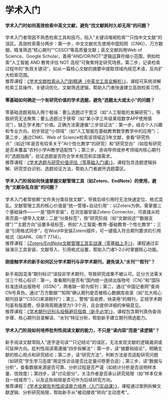 # 学术入门

#### 学术入门时如何高效检索中英文文献，避免“找文献耗时久却无用”的问题？
学术入门者常因不熟悉检索工具和技巧，陷入“关键词堆砌检索”“只找中文文献”的误区。高效检索需分两步：第一步，中文文献优先使用中国知网（CNKI）、万方数据，精准筛选“核心期刊”“CSSCI”等高质量文献；英文文献则用Web of Science、Google Scholar，善用“AND/OR/NOT”逻辑运算符缩小范围，例如检索“人工智能 AND 教育评估 NOT 高校”可聚焦特定研究场景。第二步，记录检索过程中的“有效关键词”，如从一篇核心文献的摘要中提取领域内规范术语，反向扩大检索范围。  
推荐课程：[《学术文献检索从入门到精通（中英文工具全解析）》](https://www.bilibili.com/)，课程可系统讲解检索工具操作、关键词优化、文献筛选逻辑，帮助入门者快速建立高效检索习惯。

#### 零基础如何确定一个有研究价值的学术选题，避免“选题太大或太小”的问题？
零基础选题易陷入两个极端：要么选题过于宽泛（如“人工智能的发展研究”），导致研究无法聚焦；要么选题过于狭窄（如“某小学三年级某班数学APP使用情况”），缺乏学术推广价值。正确方法需遵循“三步验证法”：第一步，结合个人兴趣和专业方向，初步锁定“小领域”（如“人工智能在基础教育数学教学中的应用”）；第二步，通过CNKI、Web of Science检索该领域近3年文献，查看“研究热点”（如近1年是否有较多关于“AI个性化教学”的研究）和“研究空白”（如现有研究是否未覆盖“农村小学AI教学适配性”）；第三步，咨询导师或参考领域内核心期刊的“选题指南”，验证选题是否符合学术规范和实践需求。  
推荐课程：[《学术选题与研究价值评估（零基础入门课）》](https://www.bilibili.com/)，课程包含选题逻辑拆解、研究空白识别、选题验证方法，帮助入门者避开选题雷区。

#### 学术入门阶段如何快速掌握文献管理工具（如Zotero、EndNote）的使用，避免“文献杂乱存放”的问题？
学术入门者常依赖“文件夹分类存放文献”，导致后续引用时无法快速定位、格式混乱。文献管理工具的核心价值是“统一管理+自动引用”：以Zotero为例，需掌握三个基础操作——一是“插件安装”，在浏览器安装Zotero Connector，可直接从检索页面一键导入文献；二是“分类标签”，按“研究阶段（如“文献综述”“数据支撑”）”“主题方向”设置多级标签，例如“人工智能-教育-基础教育-个性化教学”；三是“引用格式同步”，在Word中安装Zotero插件，可一键插入符合期刊要求的引用格式（如APA、GB/T 7714）。  
推荐课程：[《Zotero/EndNote文献管理工具实战课（零基础上手）》](https://www.bilibili.com/)，课程通过实操演示工具安装、文献导入、引用格式设置，帮助入门者1-2小时掌握核心功能。

#### 刚接触学术的新手如何区分学术期刊与非学术期刊，避免误入“水刊”“假刊”？
新手易因混淆“期刊标识”误投非学术期刊，导致研究成果不被认可。区分方法需关注三个核心标识：第一，查看期刊是否有“国内统一连续出版物号（CN）”和“国际标准连续出版物号（ISSN）”，两者缺一即为假刊；第二，通过“中国记者网”查询CN号真伪，通过“万方数据”“知网”确认期刊是否被核心数据库收录（如“北大核心期刊目录”“CSSCI来源期刊”）；第三，警惕“高收费、快录用”的期刊，正规学术期刊虽有版面费，但录用周期通常为1-3个月，且会提供详细的审稿意见。  
推荐课程：[《学术期刊识别与投稿避坑指南（新手必学）》](https://www.bilibili.com/)，课程包含期刊真伪查询步骤、核心期刊目录解读、“水刊”特征分析，帮助新手建立期刊筛选能力。



####  学术入门阶段如何培养批判性阅读文献的能力，不只是“读内容”而是“读逻辑”？
新手阅读文献常陷入“逐字逐句读”“只记结论”的误区，无法发现文献的逻辑漏洞或可延伸方向。批判性阅读需遵循“四步拆解法”：第一步，读“摘要和结论”，明确文献的核心观点和研究结论；第二步，读“研究方法”，判断方法是否适配研究问题（如研究“学生学习态度”用定性访谈是否比定量问卷更合适）；第三步，读“数据与分析”，查看数据来源是否可靠、分析过程是否严谨（如统计分析是否说明样本量、信效度）；第四步，读“讨论部分”，关注作者是否承认研究局限（如“样本仅来自一线城市”），以及这些局限是否可作为后续研究方向。  
推荐课程：[《学术文献批判性阅读能力培养（入门实战课）》](https://www.bilibili.com/)，课程通过案例拆解文献逻辑、分析研究局限，帮助新手从“被动接收”转向“主动思考”。



